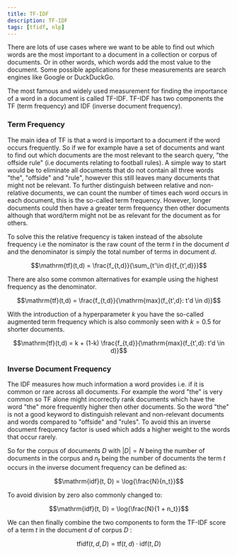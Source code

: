 ```yaml
---
title: TF-IDF
description: TF-IDF
tags: [tfidf, nlp]
---
```




<!--- WARNING: THIS FILE WAS AUTOGENERATED! DO NOT EDIT! Instead, edit the notebook w/the location & name as this file.-->

There are lots of use cases where we want to be able to find out which words are the most important to a document in a collection or corpus of documents. Or in other words, which words add the most value to the document. Some possible applications for these measurements are search engines like Google or DuckDuckGo.

The most famous and widely used measurement for finding the importance of a word in a document is called TF-IDF. TF-IDF has two components the TF (term frequency) and IDF (inverse document frequency).

### Term Frequency

The main idea of TF is that a word is important to a document if the word occurs frequently. So if we for example have a set of documents and want to find out which documents are the most relevant to the search query, "the offside rule" (i.e documents relating to football rules). A simple way to start would be to eliminate all documents that do not contain all three words "the", "offside" and "rule", however this still leaves many documents that might not be relevant. To further distinguish between relative and non-relative documents, we can count the number of times each word occurs in each document, this is the so-called term frequency. However, longer documents could then have a greater term frequency then other documents although that word/term might not be as relevant for the document as for others.

To solve this the relative frequency is taken instead of the absolute frequency i.e the nominator is the raw count of the term $t$ in the document $d$ and the denominator is simply the total number of terms in document $d$.

$$\mathrm{tf}(t,d) = \frac{f_{t,d}}{\sum_{t'\in d}{f_{t',d}}}$$

There are also some common alternatives for example using the highest frequency as the denominator.

$$\mathrm{tf}(t,d) = \frac{f_{t,d}}{\mathrm{max}(f_{t',d}: t'd \in d)}$$

With the introduction of a hyperparameter $k$ you have the so-called augmented term frequency which is also commonly seen with $k=0.5$ for shorter documents.

$$\mathrm{tf}(t,d) = k + (1-k) \frac{f_{t,d}}{\mathrm{max}(f_{t',d}: t'd \in d)}$$

### Inverse Document Frequency

The IDF measures how much information a word provides i.e. if it is common or rare across all documents. For example the word "the" is very common so TF alone might incorrectly rank documents which have the word "the" more frequently higher then other documents. So the word "the" is not a good keyword to distinguish relevant and non-relevant documents and words compared to "offside" and "rules". To avoid this an inverse document frequency factor is used which adds a higher weight to the words that occur rarely.

So for the corpus of documents $D$ with $|D|=N$ being the number of documents in the corpus and $n_t$ being the number of documents the term $t$ occurs in the inverse document frequency can be defined as:

$$\mathrm{idf}(t, D) = \log{\frac{N}{n_t}}$$

To avoid division by zero also commonly changed to:

$$\mathrm{idf}(t, D) = \log{\frac{N}{1 + n_t}}$$

We can then finally combine the two components to form the TF-IDF score of a term $t$ in the document $d$ of corpus $D$ :

$$\mathrm{tfidf}(t,d,D)=\mathrm{tf}(t,d) \cdot \mathrm{idf}(t,D)$$
